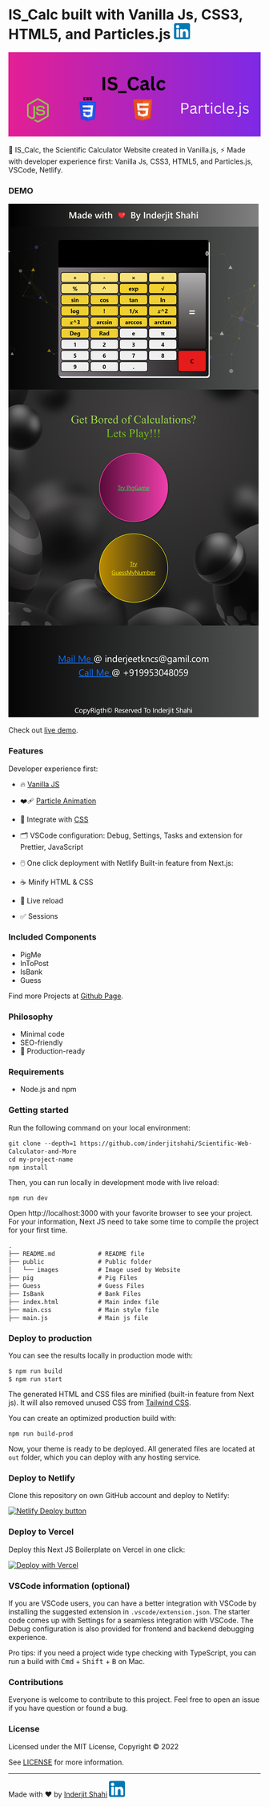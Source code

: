# IS_Calc built with Vanilla Js, CSS3, HTML5, and Particles.js  [![LinkedIn](/public/images/linkedin.png)](https://www.linkedin.com/in/inderjit-shahi-b9880a201/)

<p align="center">
  <a href="https://inder-cal.netlify.app/"><img src="public/images/banner.png" alt="Website banner"></a>
</p>

🚀 IS_Calc, the Scientific Calculator Website created in Vanilla.js, ⚡️ Made with developer experience first: Vanilla Js, CSS3, HTML5, and Particles.js,  VSCode, Netlify.


### DEMO

[![ISDoc Banner](/public/images/merged.png)](https://inder-cal.netlify.app/)

Check out [live demo](https://inder-cal.netlify.app/).

### Features

Developer experience first:

- 🔥 [Vanilla JS](http://vanilla-js.com/)
- ❤️‍🩹 [Particle Animation](https://vincentgarreau.com/particles.js/)
- 🎨 Integrate with [CSS](https://developer.mozilla.org/en-US/docs/Web/CSS)
- 🗂 VSCode configuration: Debug, Settings, Tasks and extension for Prettier, JavaScript
- 🖱️ One click deployment with Netlify
Built-in feature from Next.js:

- ☕ Minify HTML & CSS
- 💨 Live reload
- ✅ Sessions

### Included Components

- PigMe
- InToPost
- IsBank
- Guess

Find more Projects at [Github Page](https://github.com/inderjitshahi).

### Philosophy

- Minimal code
- SEO-friendly
- 🚀 Production-ready



### Requirements

- Node.js and npm

### Getting started

Run the following command on your local environment:

```
git clone --depth=1 https://github.com/inderjitshahi/Scientific-Web-Calculator-and-More
cd my-project-name
npm install
```

Then, you can run locally in development mode with live reload:

```
npm run dev
```

Open http://localhost:3000 with your favorite browser to see your project. For your information, Next JS need to take some time to compile the project for your first time.

```
.
├── README.md            # README file
├── public               # Public folder
│   └── images           # Image used by Website
├── pig                  # Pig Files
├── Guess                # Guess Files
├── IsBank               # Bank Files
├── index.html           # Main index file
├── main.css             # Main style file
├── main.js              # Main js file

```

### Deploy to production

You can see the results locally in production mode with:

```
$ npm run build
$ npm run start
```

The generated HTML and CSS files are minified (built-in feature from Next js). It will also removed unused CSS from [Tailwind CSS](https://tailwindcss.com).

You can create an optimized production build with:

```
npm run build-prod
```

Now, your theme is ready to be deployed. All generated files are located at `out` folder, which you can deploy with any hosting service.

### Deploy to Netlify

Clone this repository on own GitHub account and deploy to Netlify:

[![Netlify Deploy button](https://www.netlify.com/img/deploy/button.svg)](https://app.netlify.com/start/deploy?repository=https://github.com/ixartz/Next-JS-Landing-Page-Starter-Template)

### Deploy to Vercel

Deploy this Next JS Boilerplate on Vercel in one click:

[![Deploy with Vercel](https://vercel.com/button)](https://vercel.com/new/git/external?repository-url=https%3A%2F%2Fgithub.com%2Fixartz%2FNext-JS-Landing-Page-Starter-Template)

### VSCode information (optional)

If you are VSCode users, you can have a better integration with VSCode by installing the suggested extension in `.vscode/extension.json`. The starter code comes up with Settings for a seamless integration with VSCode. The Debug configuration is also provided for frontend and backend debugging experience.

Pro tips: if you need a project wide type checking with TypeScript, you can run a build with <kbd>Cmd</kbd> + <kbd>Shift</kbd> + <kbd>B</kbd> on Mac.

### Contributions

Everyone is welcome to contribute to this project. Feel free to open an issue if you have question or found a bug.

### License

Licensed under the MIT License, Copyright © 2022

See [LICENSE](LICENSE) for more information.

---

Made with ♥ by [Inderjit Shahi](https://port-folio-vxwv.vercel.app/) [![LinkedIn](/public/images/linkedin.png)](https://www.linkedin.com/in/inderjit-shahi-b9880a201/)
